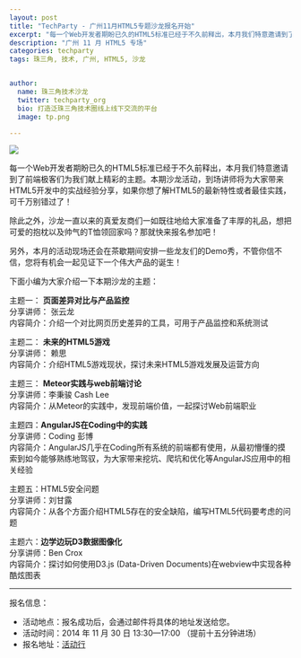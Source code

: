 ```yaml
---
layout: post
title: "TechParty - 广州11月HTML5专题沙龙报名开始"
excerpt: "每一个Web开发者期盼已久的HTML5标准已经于不久前释出，本月我们特意邀请到了前端极客们为我们献上精彩的主题。本期沙龙活动，到场讲师将为大家带来HTML5开发中的实战经验分享，如果你想了解HTML5的最新特性或者最佳实践，可千万别错过了！"
description: "广州 11 月 HTML5 专场"
categories: techparty
tags: 珠三角, 技术, 广州, HTML5, 沙龙


author:
  name: 珠三角技术沙龙
  twitter: techparty_org
  bio: 打造泛珠三角技术圈线上线下交流的平台
  image: tp.png

---
```


![](http://ww1.sinaimg.cn/large/6907a9d0gw1emaaznkyyfj20m80dw44c.jpg)   

每一个Web开发者期盼已久的HTML5标准已经于不久前释出，本月我们特意邀请到了前端极客们为我们献上精彩的主题。本期沙龙活动，到场讲师将为大家带来HTML5开发中的实战经验分享，如果你想了解HTML5的最新特性或者最佳实践，可千万别错过了！  

除此之外，沙龙一直以来的真爱友商们一如既往地给大家准备了丰厚的礼品，想把可爱的抱枕以及帅气的T恤领回家吗？那就快来报名参加吧！  
  
另外，本月的活动现场还会在茶歇期间安排一些龙友们的Demo秀，不管你信不信，您将有机会一起见证下一个伟大产品的诞生！  
  
   
下面小编为大家介绍一下本期沙龙的主题：  
    
主题一： **页面差异对比与产品监控**  
分享讲师： 张云龙  
内容简介：介绍一个对比网页历史差异的工具，可用于产品监控和系统测试  
  
  
主题二： **未来的HTML5游戏**  
分享讲师： 赖思  
内容简介：介绍HTML5游戏现状，探讨未来HTML5游戏发展及运营方向  
  

主题三： **Meteor实践与web前端讨论**  
分享讲师：李秉骏  Cash Lee  
内容简介：从Meteor的实践中，发现前端价值，一起探讨Web前端职业  
  

主题四：**AngularJS在Coding中的实践**  
分享讲师：Coding 彭博  
内容简介：AngularJS几乎在Coding所有系统的前端都有使用，从最初懵懂的摸索到如今能够熟练地驾驭，为大家带来挖坑、爬坑和优化等AngularJS应用中的相关经验  

  
主题五：HTML5安全问题  
分享讲师：刘甘露  
内容简介：从各个方面介绍HTML5存在的安全缺陷，编写HTML5代码要考虑的问题  
  

主题六：**边学边玩D3数据图像化**  
分享讲师：Ben Crox  
内容简介：探讨如何使用D3.js (Data-Driven Documents)在webview中实现各种酷炫图表  
  
---
  
报名信息：  

* 活动地点：报名成功后，会通过邮件将具体的地址发送给您。
* 活动时间：2014 年 11 月 30 日 13:30—17:00 （提前十五分钟进场）
* 报名地址：[活动行](http://www.huodongxing.com/event/4257759847200)